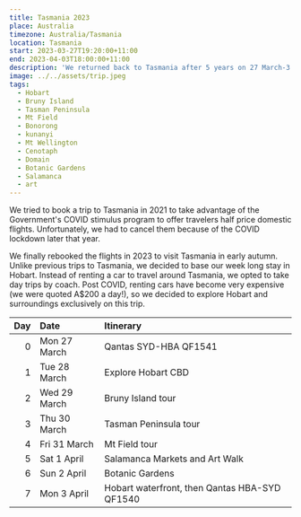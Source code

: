 ```yaml
---
title: Tasmania 2023
place: Australia
timezone: Australia/Tasmania
location: Tasmania
start: 2023-03-27T19:20:00+11:00
end: 2023-04-03T18:00:00+11:00
description: 'We returned back to Tasmania after 5 years on 27 March-3 April 2023 to discover what has changed since the COVID lockdown.'
image: ../../assets/trip.jpeg
tags:
  - Hobart
  - Bruny Island
  - Tasman Peninsula
  - Mt Field
  - Bonorong
  - kunanyi
  - Mt Wellington
  - Cenotaph
  - Domain
  - Botanic Gardens
  - Salamanca
  - art
---
```

We tried to book a trip to Tasmania in 2021 to take advantage of the Government's COVID stimulus program to offer travelers half price domestic flights. Unfortunately, we had to cancel them because of the COVID lockdown later that year.

We finally rebooked the flights in 2023 to visit Tasmania in early autumn. Unlike previous trips to Tasmania, we decided to base our week long stay in Hobart. Instead of renting a car to travel around Tasmania, we opted to take day trips by coach. Post COVID, renting cars have become very expensive (we were quoted A$200 a day!), so we decided to explore Hobart and surroundings exclusively on this trip.

| Day | Date | Itinerary |
| ---: | :---- | :--------- |
| 0 | Mon 27 March | Qantas SYD-HBA QF1541 |
| 1 | Tue 28 March | Explore Hobart CBD |
| 2 | Wed 29 March | Bruny Island tour |
| 3 | Thu 30 March | Tasman Peninsula tour |
| 4 | Fri 31 March | Mt Field tour |
| 5 | Sat 1 April | Salamanca Markets and Art Walk |
| 6 | Sun 2 April | Botanic Gardens |
| 7 | Mon 3 April | Hobart waterfront, then Qantas HBA-SYD QF1540 |
